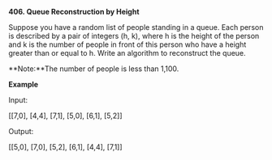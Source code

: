 **406. Queue Reconstruction by Height**

Suppose you have a random list of people standing in a queue. Each person is described by a pair of integers (h, k), where h is the height of the person and k is the number of people in front of this person who have a height greater than or equal to h. Write an algorithm to reconstruct the queue.

**Note:**The number of people is less than 1,100.

**Example**

Input:

[[7,0], [4,4], [7,1], [5,0], [6,1], [5,2]]

Output:

[[5,0], [7,0], [5,2], [6,1], [4,4], [7,1]]
